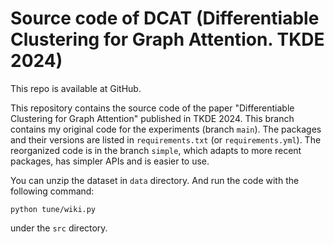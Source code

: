 # Source code of DCAT (Differentiable Clustering for Graph Attention. TKDE 2024)

This repo is available at GitHub.

This repository contains the source code of the paper "Differentiable Clustering for Graph Attention" published in TKDE 2024. This branch contains my original code for the experiments (branch `main`). The packages and their versions are listed in `requirements.txt` (or `requirements.yml`). The reorganized code is in the branch `simple`, which adapts to more recent packages, has simpler APIs and is easier to use.

You can unzip the dataset in `data` directory. And run the code with the following command:
```
python tune/wiki.py
```
under the `src` directory.
